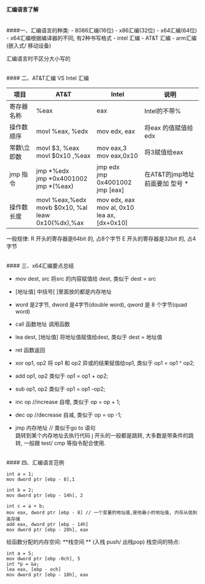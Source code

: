 #### 汇编语言了解

<br>
####一、汇编语言的种类:
- 8086汇编(16位)
- x86汇编(32位)
- x64汇编(64位)
   -  x64汇编根据编译器的不同, 有2种书写格式
      - intel 汇编
      - AT&T 汇编
- arm汇编 (嵌入式/ 移动设备)


汇编语言时不区分大小写的







<br>
#### 二、AT&T汇编 VS Intel 汇编

|项目|AT&T|Intel| 说明|
|-|-|-|-|
|寄存器名称| %eax|eax|Intel的不带%|
|操作数顺序| movl %eax, %edx| mov edx, eax| 将eax 的值赋值给edx|
|常数\立即数|movl $3, %eax <br> movl $0x10 ,%eax| mov eax,3 <br> mov eax,0x10| 将3赋值给eax|
|jmp 指令| jmp *%edx <br> jmp *0x4001002<br> jmp *(%eax)| jmp edx <br> jmp 0x4001002 <br> jmp [eax]| 在AT&T的jmp地址前面要加 型号 *|
|操作数长度| movl %eax,%edx <br> movb $0x10, %al <br> leaw 0x10(%dx),%ax| mov edx, eax<br> mov al, 0x10<br> lea ax,[dx+0x10]|



一般规律:
R 开头的寄存器是64bit 的, 占8个字节
E 开头的寄存器是32bit 的, 占4字节



<br>
#### 三、x64汇编要点总结

- mov dest, src 
将src 的内容赋值给 dest, 类似于 dest = src

- [地址值]
中括号[ ]里面放的都是内存地址

- word 是2字节, dword 是4字节(double word), qword 是 8 个字节(quad word)

- call 函数地址
调用函数

- lea dest, [地址值]
将地址值赋值给dest, 类似于 dest = 地址值

- ret 
函数返回

- xor op1, op2
将 op1 和 op2 异或的结果赋值给op1, 类似于 op1 = op1 ^ op2;

- add op1, op2
类似于 op1 = op1 + op2;

- sub op1, op2
类似于 op1 = op1 -op2;

- inc op  //increase
自增, 类似于 op = op + 1;

- dec op  //decrease
自减, 类似于 op = op -1;

- jmp 内存地址   // 类似于go to 语句  
跳转到某个内存地址去执行代码
j 开头的一般都是跳转, 大多数是带条件的跳转, 一般跟 test/ cmp 等指令配合使用.








<br>
#### 四、汇编语言范例

```
int a = 1;
mov dword ptr [ebp - 8],1 

int b = 2;
mov dword ptr [ebp - 14h], 2

int c = a + b;
mov eax, dword ptr [ebp - 8] // 一个变量的地址值,是他最小的地址值, 内存从低到高存储
add eax, dword ptr [ebp - 14h]
mov dword ptr [ebp - 20h], eax
```


给函数分配的内存空间: **栈空间 ** (入栈 push/ 出栈pop)
栈空间的特点:

```
int a = 5;
mov dword ptr [ebp -0ch], 5
int *p = &a;
lea eax, [ebp - och]
mov dword ptr [ebp - 18h], eax
```




























